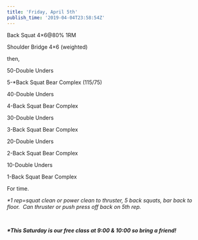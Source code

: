 ```yaml
---
title: 'Friday, April 5th'
publish_time: '2019-04-04T23:58:54Z'
---
```


Back Squat 4×6\@80% 1RM

Shoulder Bridge 4×6 (weighted)

then,

50-Double Unders

5-\*Back Squat Bear Complex (115/75)

40-Double Unders

4-Back Squat Bear Complex

30-Double Unders

3-Back Squat Bear Complex

20-Double Unders

2-Back Squat Bear Complex

10-Double Unders

1-Back Squat Bear Complex

For time.

*\*1 rep=squat clean or power clean to thruster, 5 back squats, bar back
to floor.  Can thruster or push press off back on 5th rep.*

 

***\*This Saturday is our free class at 9:00 & 10:00 so bring a
friend!***
